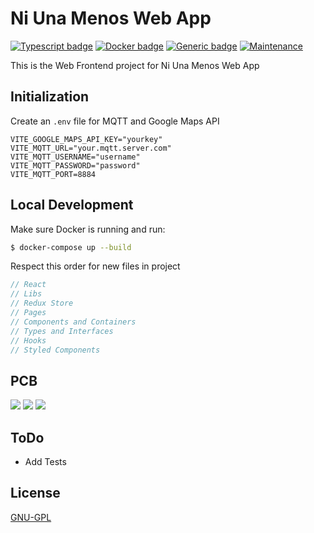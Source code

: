 # Ni Una Menos Web App

[![Typescript badge](https://badges.aleen42.com/src/typescript.svg)](#)
[![Docker badge](https://badges.aleen42.com/src/docker.svg)](#) [![Generic badge](https://img.shields.io/badge/build-passing-<COLOR>.svg)](#) [![Maintenance](https://img.shields.io/badge/Maintained%3F-yes-green.svg)](#)

This is the Web Frontend project for Ni Una Menos Web App

## Initialization

Create an `.env` file for MQTT and Google Maps API

```
VITE_GOOGLE_MAPS_API_KEY="yourkey"
VITE_MQTT_URL="your.mqtt.server.com"
VITE_MQTT_USERNAME="username"
VITE_MQTT_PASSWORD="password"
VITE_MQTT_PORT=8884
```

## Local Development

Make sure Docker is running and run:

```bash
$ docker-compose up --build
```

Respect this order for new files in project

```javascript
// React
// Libs
// Redux Store
// Pages
// Components and Containers
// Types and Interfaces
// Hooks
// Styled Components
```

## PCB
![](https://i.imgur.com/seRd61W.jpeg)
![](https://i.imgur.com/C7dkOAA.jpeg)
![](https://i.imgur.com/DCikrXu.jpeg)

## ToDo

-   Add Tests

## License

[GNU-GPL](https://www.gnu.org/licenses/gpl-3.0.html)
